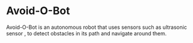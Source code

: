 # Avoid-O-Bot
Avoid-O-Bot is an autonomous robot that uses sensors such as ultrasonic sensor , to detect obstacles in its path and navigate around them. 
